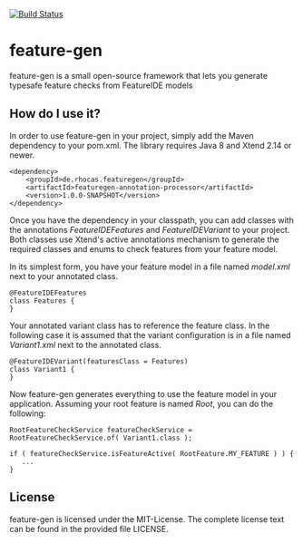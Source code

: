 [![Build Status](https://travis-ci.org/nils-christian/feature-gen.svg?branch=master)](https://travis-ci.org/nils-christian/feature-gen)

# feature-gen
feature-gen is a small open-source framework that lets you generate typesafe feature checks from FeatureIDE models

## How do I use it?
In order to use feature-gen in your project, simply add the Maven dependency to your pom.xml. The library requires Java 8 and Xtend 2.14 or newer.

	<dependency>
		<groupId>de.rhocas.featuregen</groupId>
		<artifactId>featuregen-annotation-processor</artifactId>
		<version>1.0.0-SNAPSHOT</version>
	</dependency>
  
Once you have the dependency in your classpath, you can add classes with the annotations *FeatureIDEFeatures* and *FeatureIDEVariant* to your project. Both classes use Xtend's active annotations mechanism to generate the required classes and enums to check features from your feature model.

In its simplest form, you have your feature model in a file named *model.xml* next to your annotated class.

	@FeatureIDEFeatures
	class Features {   
	}
	
Your annotated variant class has to reference the feature class. In the following case it is assumed that the variant configuration is in a file named *Variant1.xml* next to the annotated class.

	@FeatureIDEVariant(featuresClass = Features)
	class Variant1 { 
	}
	
Now feature-gen generates everything to use the feature model in your application. Assuming your root feature is named *Root*, you can do the following:

	RootFeatureCheckService featureCheckService = RootFeatureCheckService.of( Variant1.class );

	if ( featureCheckService.isFeatureActive( RootFeature.MY_FEATURE ) ) {
	   ...
	}

## License

feature-gen is licensed under the MIT-License. The complete license text can be found in the provided file LICENSE.
